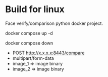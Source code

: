 # Build for linux
Face verify/comparison python docker project.

<!-- to start -->
docker compose up -d
<!-- to stop -->
docker compose down


- POST http://x.x.x.x:8443/compare
- multipart/form-data
- image_1 => image binary
- image_2 => image binary

